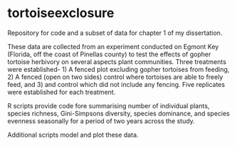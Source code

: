 # tortoiseexclosure

Repository for code and a subset of data for chapter 1 of my dissertation.

These data are collected from an experiment conducted on Egmont Key (Florida, off the coast of Pinellas county) to test the effects of gopher tortoise herbivory on several aspects plant communities. Three treatments were established- 1) A fenced plot excluding gopher tortoises from feeding, 2) A fenced (open on two sides) control where tortoises are able to freely feed, and 3) and control which did not include any fencing. Five replicates were established for each treatment.

R scripts provide code fore summarising number of individual plants, species richness, Gini-Simpsons diversity, species dominance, and species evenness seasonally for a period of two years across the study. 

Additional scripts model and plot these data.
